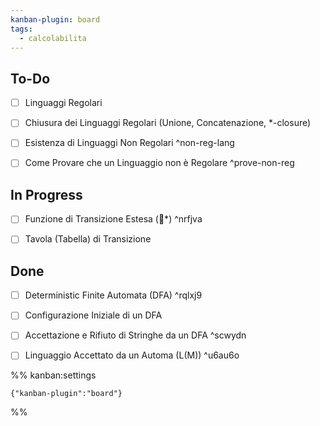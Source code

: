 ```yaml
---
kanban-plugin: board
tags:
  - calcolabilita
---
```


## To-Do

- [ ] Linguaggi Regolari
- [ ] Chiusura dei Linguaggi Regolari (Unione, Concatenazione, *-closure)
- [ ] Esistenza di Linguaggi Non Regolari ^non-reg-lang
- [ ] Come Provare che un Linguaggio non è Regolare ^prove-non-reg


## In Progress

- [ ] Funzione di Transizione Estesa (*) ^nrfjva
- [ ] Tavola (Tabella) di Transizione


## Done

- [ ] Deterministic Finite Automata (DFA) ^rqlxj9
- [ ] Configurazione Iniziale di un DFA
- [ ] Accettazione e Rifiuto di Stringhe da un DFA ^scwydn
- [ ] Linguaggio Accettato da un Automa (L(M)) ^u6au6o




%% kanban:settings
```
{"kanban-plugin":"board"}
```
%%